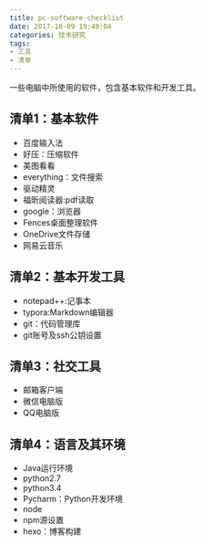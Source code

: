 ```yaml
---
title: pc-software-checklist
date: 2017-10-09 19:49:04
categories: 技术研究
tags:
- 工具
- 清单
---
```


一些电脑中所使用的软件，包含基本软件和开发工具。

<!-- more -->

## 清单1：基本软件

- 百度输入法
- 好压：压缩软件
- 美图看看
- everything：文件搜索
- 驱动精灵
- 福昕阅读器:pdf读取
- google：浏览器
- Fences桌面整理软件
- OneDrive文件存储
- 网易云音乐

## 清单2：基本开发工具

- notepad++:记事本
- typora:Markdown编辑器
- git：代码管理库
- git账号及ssh公钥设置

## 清单3：社交工具

- 邮箱客户端
- 微信电脑版
- QQ电脑版

## 清单4：语言及其环境

- Java运行环境
- python2.7
- python3.4
- Pycharm：Python开发环境
- node
- npm源设置
- hexo：博客构建
